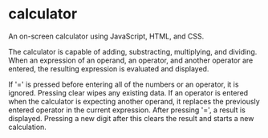 # calculator
An on-screen calculator using JavaScript, HTML, and CSS.

The calculator is capable of adding, substracting, multiplying, and dividing. When an expression of an operand, an operator, and another operator are entered, the resulting expression is evaluated and displayed.

If '=' is pressed before entering all of the numbers or an operator, it is ignored. Pressing clear wipes any existing data. If an operator is entered when the calculator is expecting another operand, it replaces the previously entered operator in the current expression. After pressing '=', a result is displayed. Pressing a new digit after this clears the result and starts a new calculation.

